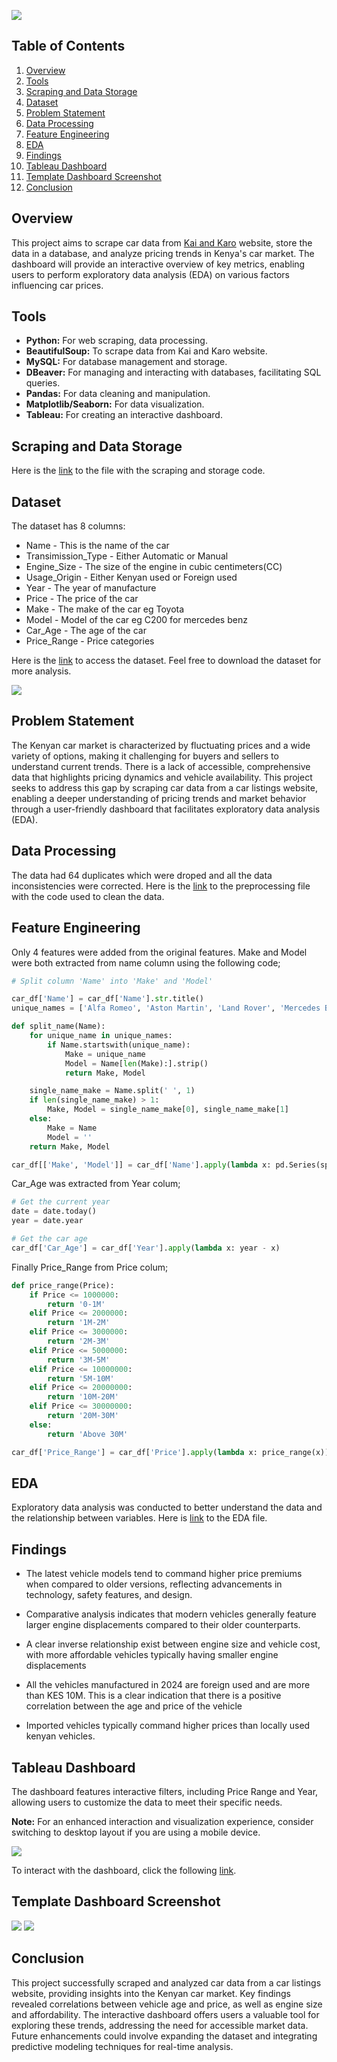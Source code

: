 ![](https://github.com/MithamoMorgan/Drive_Data_Analytics/blob/master/header_img.jpg)

## Table of Contents

1. [Overview](#Overview)
2. [Tools](#Tools)
3. [Scraping and Data Storage](#Scraping-and-Data-Storage)
4. [Dataset](#Dataset)
5. [Problem Statement](#Problem-Statement)
6. [Data Processing](#Data-Processing)
7. [Feature Engineering](#Feature-Engineering)
8. [EDA](#EDA)
9. [Findings](#Findings)
10. [Tableau Dashboard](#Tableau-Dashboard)
11. [Template Dashboard Screenshot](#Template-Dashboard-Screenshot)
12. [Conclusion](#Conclusion)

## Overview

This project aims to scrape car data from [Kai and Karo](https://www.kaiandkaro.com/vehicles?model__make__vehicle_type=Automobile)  website, store the data in a database, and analyze pricing trends in Kenya's car market. The dashboard will provide an interactive overview of key metrics, enabling users to perform exploratory data analysis (EDA) on various factors influencing car prices.

## Tools

* **Python:** For web scraping, data processing.
* **BeautifulSoup:** To scrape data from Kai and Karo website.
* **MySQL:** For database management and storage.
* **DBeaver:** For managing and interacting with databases, facilitating SQL queries.
* **Pandas:** For data cleaning and manipulation.
* **Matplotlib/Seaborn:** For data visualization.
* **Tableau:** For creating an interactive dashboard.

## Scraping and Data Storage

Here is the [link](https://github.com/MithamoMorgan/Drive_Data_Analytics/blob/master/Scraping.ipynb) to the file with the scraping and storage code.

## Dataset

The dataset has 8 columns:
* Name - This is the name of the car
* Transimission_Type - Either Automatic or Manual
* Engine_Size - The size of the engine in cubic centimeters(CC)
* Usage_Origin - Either Kenyan used or Foreign used
* Year - The year of manufacture
* Price - The price of the car
* Make - The make of the car eg Toyota
* Model - Model of the car eg C200 for mercedes benz
* Car_Age - The age of the car
* Price_Range - Price categories

Here is the [link](https://github.com/MithamoMorgan/Drive_Data_Analytics/blob/master/final_clean_car_data.csv) to access the dataset. Feel free to download the dataset for more analysis.

![](https://github.com/MithamoMorgan/Drive_Data_Analytics/blob/master/csv%20img.jpg)

## Problem Statement

The Kenyan car market is characterized by fluctuating prices and a wide variety of options, making it challenging for buyers and sellers to understand current trends. There is a lack of accessible, comprehensive data that highlights pricing dynamics and vehicle availability. This project seeks to address this gap by scraping car data from a car listings website, enabling a deeper understanding of pricing trends and market behavior through a user-friendly dashboard that facilitates exploratory data analysis (EDA).

## Data Processing

The data had 64 duplicates which were droped and all the data inconsistencies were corrected. Here is the [link](https://github.com/MithamoMorgan/Drive_Data_Analytics/blob/master/preprocessing.ipynb) to the preprocessing  file with the code used to clean the data.

## Feature Engineering

Only 4 features were added from the original features. Make and Model were both extracted from name column using the following code;

```python
# Split column 'Name' into 'Make' and 'Model'

car_df['Name'] = car_df['Name'].str.title()
unique_names = ['Alfa Romeo', 'Aston Martin', 'Land Rover', 'Mercedes Benz', 'Rolls Royce', 'Range Rover']

def split_name(Name):
    for unique_name in unique_names:
        if Name.startswith(unique_name):
            Make = unique_name
            Model = Name[len(Make):].strip()
            return Make, Model

    single_name_make = Name.split(' ', 1)
    if len(single_name_make) > 1:
        Make, Model = single_name_make[0], single_name_make[1]
    else:
        Make = Name
        Model = ''
    return Make, Model

car_df[['Make', 'Model']] = car_df['Name'].apply(lambda x: pd.Series(split_name(x)))
```
Car_Age was extracted from Year colum;

```python
# Get the current year
date = date.today()
year = date.year

# Get the car age
car_df['Car_Age'] = car_df['Year'].apply(lambda x: year - x)
```

Finally Price_Range from Price colum;

```python
def price_range(Price):
    if Price <= 1000000:
        return '0-1M'
    elif Price <= 2000000:
        return '1M-2M'
    elif Price <= 3000000:
        return '2M-3M'
    elif Price <= 5000000:
        return '3M-5M'
    elif Price <= 10000000:
        return '5M-10M'
    elif Price <= 20000000:
        return '10M-20M'
    elif Price <= 30000000:
        return '20M-30M'
    else:
        return 'Above 30M'

car_df['Price_Range'] = car_df['Price'].apply(lambda x: price_range(x))
```

## EDA

Exploratory data analysis was conducted to better understand the data and the relationship between variables. Here is [link](https://github.com/MithamoMorgan/Drive_Data_Analytics/blob/master/EDA_Descriptive.ipynb) to the EDA file.

## Findings

* The latest vehicle models tend to command higher price premiums when compared to older versions, reflecting advancements in technology, safety features, and design.

* Comparative analysis indicates that modern vehicles generally feature larger engine displacements compared to their older counterparts.

* A clear inverse relationship exist between engine size and vehicle cost, with more affordable vehicles typically having smaller engine displacements

* All the vehicles manufactured in 2024 are foreign used and are more than KES 10M. This is a clear indication that there is a positive correlation between the age and price of the vehicle

* Imported vehicles typically command higher prices than locally used kenyan vehicles.

## Tableau Dashboard

The dashboard features interactive filters, including Price Range and Year, allowing users to customize the data to meet their specific needs.

**Note:** For an enhanced interaction and visualization experience, consider switching to desktop layout if you are using a mobile device.

![](https://github.com/MithamoMorgan/Drive_Data_Analytics/blob/master/Tableau_desktop_icon.jpg)

To interact with the dashboard, click the following [link](https://public.tableau.com/app/profile/morgan.murimi/viz/Book1_17295698513280/Dashboard?publish=yes).

## Template Dashboard Screenshot

![](https://github.com/MithamoMorgan/Drive_Data_Analytics/blob/master/img1.jpg)
![](https://github.com/MithamoMorgan/Drive_Data_Analytics/blob/master/Img2.jpg)

## Conclusion

This project successfully scraped and analyzed car data from a car listings website, providing insights into the Kenyan car market. Key findings revealed correlations between vehicle age and price, as well as engine size and affordability. The interactive dashboard offers users a valuable tool for exploring these trends, addressing the need for accessible market data. Future enhancements could involve expanding the dataset and integrating predictive modeling techniques for real-time analysis.
